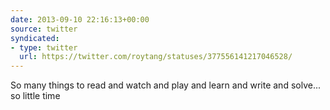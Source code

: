 ```yaml
---
date: 2013-09-10 22:16:13+00:00
source: twitter
syndicated:
- type: twitter
  url: https://twitter.com/roytang/statuses/377556141217046528/
---
```


So many things to read and watch and play and learn and write and solve... so little time
